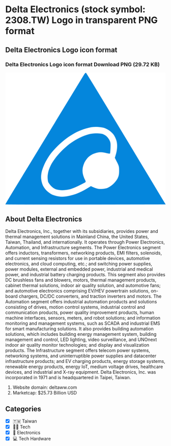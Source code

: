 # Delta Electronics (stock symbol: 2308.TW) Logo in transparent PNG format

## Delta Electronics Logo icon format

### Delta Electronics Logo icon format Download PNG (29.72 KB)

![Delta Electronics Logo icon format Download PNG (29.72 KB)](/img/orig/2308.TW-5c07c759.png)

## About Delta Electronics

Delta Electronics, Inc., together with its subsidiaries, provides power and thermal management solutions in Mainland China, the United States, Taiwan, Thailand, and internationally. It operates through Power Electronics, Automation, and Infrastructure segments. The Power Electronics segment offers inductors, transformers, networking products, EMI filters, solenoids, and current sensing resistors for use in portable devices, automotive electronics, and cloud computing, etc.; and switching power supplies, power modules, external and embedded power, industrial and medical power, and industrial battery charging products. This segment also provides DC brushless fans and blowers, motors, thermal management products, cabinet thermal solutions, indoor air quality solution, and automotive fans; and automotive electronics comprising EV/HEV powertrain solutions, on-board chargers, DC/DC converters, and traction inverters and motors. The Automation segment offers industrial automation products and solutions consisting of drives, motion control systems, industrial control and communication products, power quality improvement products, human machine interfaces, sensors, meters, and robot solutions; and information monitoring and management systems, such as SCADA and industrial EMS for smart manufacturing solutions. It also provides building automation solutions, which includes building energy management system, building management and control, LED lighting, video surveillance, and UNOnext indoor air quality monitor technologies; and display and visualization products. The Infrastructure segment offers telecom power systems, networking systems, and uninterruptible power supplies and datacenter infrastructure products; and EV charging products, energy storage systems, renewable energy products, energy IoT, medium voltage drives, healthcare devices, and industrial and X-ray equipment. Delta Electronics, Inc. was incorporated in 1971 and is headquartered in Taipei, Taiwan.

1. Website domain: deltaww.com
2. Marketcap: $25.73 Billion USD


## Categories
- [x] 🇹🇼 Taiwan
- [x] 👩‍💻 Tech
- [x] 🔌 Electronics
- [x] 💻 Tech Hardware
